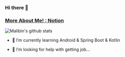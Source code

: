 ### Hi there 👋

### [More About Me! : Notion](https://www.notion.so/Yun-Hyeok-348a6e012ec44f10a4b6d468701a2652)

![Malibin's github stats](https://github-readme-stats.vercel.app/api?username=nightmare73&show_icons=true&theme=dark)

<!-- - 🔭 I’m currently working on ... -->
- 🌱 I’m currently learning Android & Spring Boot & Kotlin
<!-- - 👯 I’m looking to collaborate on ... -->
- 🤔 I’m looking for help with getting job...
<!-- - 💬 Ask me about ... -->
<!-- - 📫 How to reach me:  -->
<!-- - 😄 Pronouns: ... -->
<!-- - ⚡ Fun fact: ... -->

